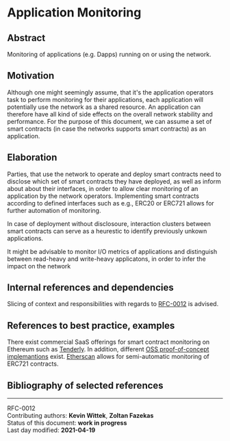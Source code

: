 # Application Monitoring

## Abstract

Monitoring of applications (e.g. Dapps) running on or using the network.
    
## Motivation

Although one might seemingly assume, that it's the application operators task to perform monitoring for their applications, each application will potentially use the network as a shared resource.
An application can therefore have all kind of side effects on the overall network stability and performance.
For the purpose of this document, we can assume a set of smart contracts (in case the networks supports smart contracts) as an application.
    
## Elaboration

Parties, that use the network to operate and deploy smart contracts need to disclose which set of smart contracts they have deployed, as well as inform about about their interfaces, in order to allow clear monitoring of an application by the network operators.
Implementing smart contracts according to defined interfaces such as e.g., ERC20 or ERC721 allows for further automation of monitoring.

In case of deployment without disclosoure, interaction clusters between smart contracts can serve as a heurestic to identify previously unkown applications. 

It might be advisable to monitor I/O metrics of applications and distinguish between read-heavy and write-heavy applicatons, in order to infer the impact on the network
    
## Internal references and dependencies

Slicing of context and responsibilities with regards to [RFC-0012](RFC-0012.md) is advised.
    
## References to best practice, examples  

There exist commercial SaaS offerings for smart contract monitoring on Ethereum such as [Tenderly](https://tenderly.co/).
In addition, different [OSS proof-of-concept implemantions](https://github.com/Neufund/smart-contract-watch) exist.
[Etherscan](https://etherscan.io/tokens-nft) allows for semi-automatic monitoring of ERC721 contracts.

	
## Bibliography of selected references

________

RFC-0012    
Contributing authors: **Kevin Wittek**, **Zoltan Fazekas**    
Status of this document: **work in progress**    
Last day modified: **2021-04-19**